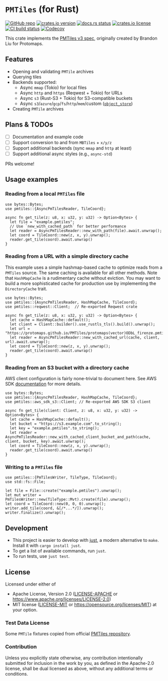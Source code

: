 # `PMTiles` (for Rust)

[![GitHub repo](https://img.shields.io/badge/github-stadiamaps/pmtiles--rs-8da0cb?logo=github)](https://github.com/stadiamaps/pmtiles-rs)
[![crates.io version](https://img.shields.io/crates/v/pmtiles)](https://crates.io/crates/pmtiles)
[![docs.rs status](https://img.shields.io/docsrs/pmtiles)](https://docs.rs/pmtiles)
[![crates.io license](https://img.shields.io/crates/l/pmtiles)](https://github.com/stadiamaps/pmtiles-rs/blob/main/LICENSE-APACHE)
[![CI build status](https://github.com/stadiamaps/pmtiles-rs/actions/workflows/ci.yml/badge.svg)](https://github.com/stadiamaps/pmtiles-rs/actions)
[![Codecov](https://img.shields.io/codecov/c/github/stadiamaps/pmtiles-rs)](https://app.codecov.io/gh/stadiamaps/pmtiles-rs)

This crate implements the [PMTiles v3 spec](https://github.com/protomaps/PMTiles/blob/master/spec/v3/spec.md),
originally created by Brandon Liu for Protomaps.

## Features

- Opening and validating `PMTile` archives
- Querying tiles
- Backends supported:
  - Async `mmap` (Tokio) for local files
  - Async `http` and `https` (Reqwest + Tokio) for URLs
  - Async `s3` (Rust-S3 + Tokio) for S3-compatible buckets
  - Async `s3`/`azure`/`gcp`/`fs`/`http`/`mem`/custom ([`object_store`](https://docs.rs/object_store))
- Creating `PMTile` archives

## Plans & TODOs

- [ ] Documentation and example code
- [ ] Support conversion to and from `MBTiles` + `x/y/z`
- [ ] Support additional backends (sync `mmap` and `http` at least)
- [ ] Support additional async styles (e.g., `async-std`)

PRs welcome!

## Usage examples

### Reading from a local `PMTiles` file

```rust,no_run
use bytes::Bytes;
use pmtiles::{AsyncPmTilesReader, TileCoord};

async fn get_tile(z: u8, x: u32, y: u32) -> Option<Bytes> {
  let file = "example.pmtiles";
  // Use `new_with_cached_path` for better performance
  let reader = AsyncPmTilesReader::new_with_path(file).await.unwrap();
  let coord = TileCoord::new(z, x, y).unwrap();
  reader.get_tile(coord).await.unwrap()
}
```

### Reading from a URL with a simple directory cache

This example uses a simple hashmap-based cache to optimize reads from a `PMTiles` source. The same caching is available for all other methods.  Note that `HashMapCache` is a rudimentary cache without eviction. You may want to build a more sophisticated cache for production use by implementing the `DirectoryCache` trait.

```rust,no_run
use bytes::Bytes;
use pmtiles::{AsyncPmTilesReader, HashMapCache, TileCoord};
use pmtiles::reqwest::Client;  // Re-exported Reqwest crate

async fn get_tile(z: u8, x: u32, y: u32) -> Option<Bytes> {
  let cache = HashMapCache::default();
  let client = Client::builder().use_rustls_tls().build().unwrap();
  let url = "https://protomaps.github.io/PMTiles/protomaps(vector)ODbL_firenze.pmtiles";
  let reader = AsyncPmTilesReader::new_with_cached_url(cache, client, url).await.unwrap();
  let coord = TileCoord::new(z, x, y).unwrap();
  reader.get_tile(coord).await.unwrap()
}
```

### Reading from an S3 bucket with a directory cache

AWS client configuration is fairly none-trivial to document here. See AWS SDK [documentation](https://crates.io/crates/aws-sdk-s3) for more details.

```rust,no_run
use bytes::Bytes;
use pmtiles::{AsyncPmTilesReader, HashMapCache, TileCoord};
use pmtiles::aws_sdk_s3::Client; // Re-exported AWS SDK S3 client

async fn get_tile(client: Client, z: u8, x: u32, y: u32) -> Option<Bytes> {
  let cache = HashMapCache::default();
  let bucket = "https://s3.example.com".to_string();
  let key = "example.pmtiles".to_string();
  let reader = AsyncPmTilesReader::new_with_cached_client_bucket_and_path(cache, client, bucket, key).await.unwrap();
  let coord = TileCoord::new(z, x, y).unwrap();
  reader.get_tile(coord).await.unwrap()
}
```

### Writing to a `PMTiles` file

```rust,no_run
use pmtiles::{PmTilesWriter, TileType, TileCoord};
use std::fs::File;

let file = File::create("example.pmtiles").unwrap();
let mut writer = PmTilesWriter::new(TileType::Mvt).create(file).unwrap();
let coord = TileCoord::new(0, 0, 0).unwrap();
writer.add_tile(coord, &[/*...*/]).unwrap();
writer.finalize().unwrap();
```

## Development

* This project is easier to develop with [just](https://github.com/casey/just#readme), a modern alternative to `make`.
  Install it with `cargo install just`.
* To get a list of available commands, run `just`.
* To run tests, use `just test`.

## License

Licensed under either of

* Apache License, Version 2.0 ([LICENSE-APACHE](LICENSE-APACHE) or <https://www.apache.org/licenses/LICENSE-2.0>)
* MIT license ([LICENSE-MIT](LICENSE-MIT) or <https://opensource.org/licenses/MIT>)
  at your option.

### Test Data License

Some `PMTile` fixtures copied from official [PMTiles repository](https://github.com/protomaps/PMTiles/commit/257b41dd0497e05d1d686aa92ce2f742b6251644).

### Contribution

Unless you explicitly state otherwise, any contribution intentionally
submitted for inclusion in the work by you, as defined in the
Apache-2.0 license, shall be dual licensed as above, without any
additional terms or conditions.
